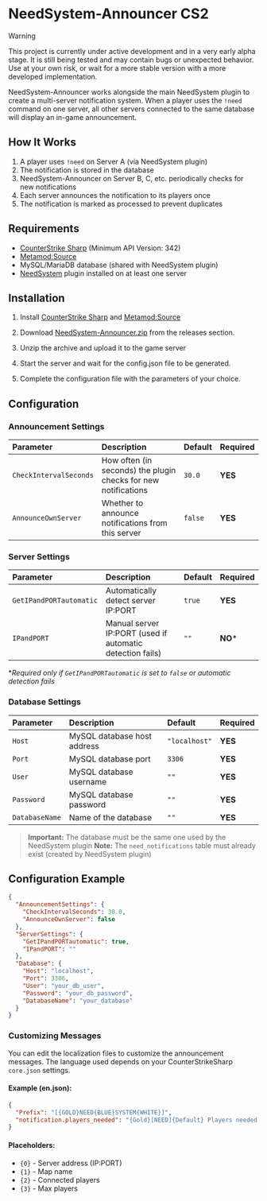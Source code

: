 # NeedSystem-Announcer CS2

> [!WARNING]
> This project is currently under active development and in a very early alpha stage. It is still being tested and may contain bugs or unexpected behavior. Use at your own risk, or wait for a more stable version with a more developed implementation.

NeedSystem-Announcer works alongside the main NeedSystem plugin to create a multi-server notification system. When a player uses the `!need` command on one server, all other servers connected to the same database will display an in-game announcement.

## How It Works
1. A player uses `!need` on Server A (via NeedSystem plugin)
2. The notification is stored in the database
3. NeedSystem-Announcer on Server B, C, etc. periodically checks for new notifications
4. Each server announces the notification to its players once
5. The notification is marked as processed to prevent duplicates

## Requirements
- [CounterStrike Sharp](https://github.com/roflmuffin/CounterStrikeSharp) (Minimum API Version: 342)
- [Metamod:Source](https://www.sourcemm.net/downloads.php/?branch=master)
- MySQL/MariaDB database (shared with NeedSystem plugin)
- [NeedSystem](https://github.com/wiruwiru/NeedSystem-CS2/releases) plugin installed on at least one server

## Installation
1. Install [CounterStrike Sharp](https://github.com/roflmuffin/CounterStrikeSharp) and [Metamod:Source](https://www.sourcemm.net/downloads.php/?branch=master)

2. Download [NeedSystem-Announcer.zip](https://github.com/wiruwiru/NeedSystem-Announcer/releases) from the releases section.

3. Unzip the archive and upload it to the game server

4. Start the server and wait for the config.json file to be generated.

5. Complete the configuration file with the parameters of your choice.

## Configuration

### Announcement Settings
| Parameter | Description | Default | Required |
| :------- | :------- | :------- | :------- |
| `CheckIntervalSeconds` | How often (in seconds) the plugin checks for new notifications | `30.0` | **YES** |
| `AnnounceOwnServer` | Whether to announce notifications from this server | `false` | **YES** |

### Server Settings
| Parameter | Description | Default | Required |
| :------- | :------- | :------- | :------- |
| `GetIPandPORTautomatic` | Automatically detect server IP:PORT | `true` | **YES** |
| `IPandPORT` | Manual server IP:PORT (used if automatic detection fails) | `""` | **NO*** |

**Required only if `GetIPandPORTautomatic` is set to `false` or automatic detection fails*

### Database Settings
| Parameter | Description | Default | Required |
| :------- | :------- | :------- | :------- |
| `Host` | MySQL database host address | `"localhost"` | **YES** |
| `Port` | MySQL database port | `3306` | **YES** |
| `User` | MySQL database username | `""` | **YES** |
| `Password` | MySQL database password | `""` | **YES** |
| `DatabaseName` | Name of the database | `""` | **YES** |

> **Important:** The database must be the same one used by the NeedSystem plugin
> **Note:** The `need_notifications` table must already exist (created by NeedSystem plugin)

## Configuration Example
```json
{
  "AnnouncementSettings": {
    "CheckIntervalSeconds": 30.0,
    "AnnounceOwnServer": false
  },
  "ServerSettings": {
    "GetIPandPORTautomatic": true,
    "IPandPORT": ""
  },
  "Database": {
    "Host": "localhost",
    "Port": 3306,
    "User": "your_db_user",
    "Password": "your_db_password",
    "DatabaseName": "your_database"
  }
}
```

### Customizing Messages
You can edit the localization files to customize the announcement messages. The language used depends on your CounterStrikeSharp `core.json` settings.

#### Example (en.json):
```json
{
  "Prefix": "[{GOLD}NEED{BLUE}SYSTEM{WHITE}]",
  "notification.players_needed": "{Gold}[NEED]{Default} Players needed on {Green}{0}{Default} | Map: {Blue}{1}{Default} | Players: {Orange}{2}/{3}{Default}"
}
```

#### Placeholders:
- `{0}` - Server address (IP:PORT)
- `{1}` - Map name
- `{2}` - Connected players
- `{3}` - Max players